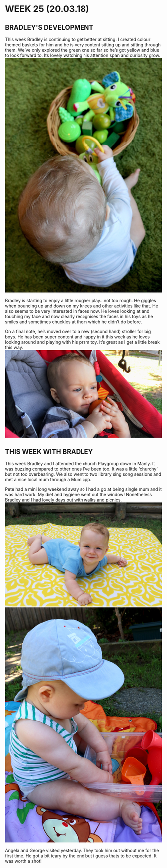 # WEEK 25 (20.03.18)

## BRADLEY'S DEVELOPMENT
This week Bradley is continuing to get better at sitting. I created colour themed baskets for him and he is very content sitting up and sifting through them. We’ve only explored the green one so far so he’s got yellow and blue to look forward to. Its lovely watching his attention span and curiosity grow.
![IMG_77301.jpg](IMG_77301.jpg "IMG_77301.jpg")

Bradley is starting to enjoy a little rougher play...not too rough. He giggles when bouncing up and down on my knees and other activities like that. He also seems to be very interested in faces now. He loves looking at and touching my face and now clearly recognises the faces in his toys as he smiles and sometimes chuckles at them which he didn’t do before. 

On a final note, he’s moved over to a new (second hand) stroller for big boys. He has been super content and happy in it this week as he loves looking around and playing with his pram toy. It’s great as I get a little break this way.
![11.jpg](11.jpg "11.jpg")

## THIS WEEK WITH BRADLEY
This week Bradley and I attended the church Playgroup down in Manly. It was buzzing compared to other ones I’ve been too. It was a little ‘churchy’ but not too overbearing. We also went to two library sing song sessions and met a nice local mum through a Mum app. 

Pete had a mini long weekend away so I had a go at being single mum and it was hard work. My diet and hygiene went out the window! Nonetheless Bradley and I had lovely days out with walks and picnics. 
![IMG_7674.jpg](IMG_7674.jpg "IMG_7674.jpg")
![IMG_76901.jpg](IMG_76901.jpg "IMG_76901.jpg")

Angela and George visited yesterday. They took him out without me for the first time. He got a bit teary by the end but i guess thats to be expected. It was worth a shot!  
